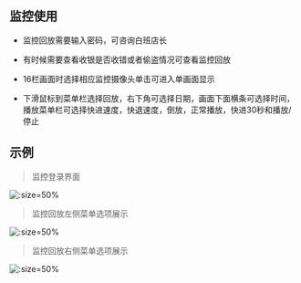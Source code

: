 ## 监控使用

* 监控回放需要输入密码，可咨询白班店长

* 有时候需要查看收银是否收错或者偷盗情况可查看监控回放

* 16栏画面时选择相应监控摄像头单击可进入单画面显示

* 下滑鼠标到菜单栏选择回放，右下角可选择日期，画面下面横条可选择时间，播放菜单栏可选择快进速度，快退速度，倒放，正常播放，快进30秒和播放/停止

## 示例

> 监控登录界面

![](http://ring4uys0.hd-bkt.clouddn.com/equipment/监控登录.jpeg ':size=50%')

> 监控回放左侧菜单选项展示

![](http://ring4uys0.hd-bkt.clouddn.com/equipment/监控菜单栏左.jpeg ':size=50%')

> 监控回放右侧菜单选项展示

![](http://ring4uys0.hd-bkt.clouddn.com/equipment/监控菜单栏右.jpeg ':size=50%')
